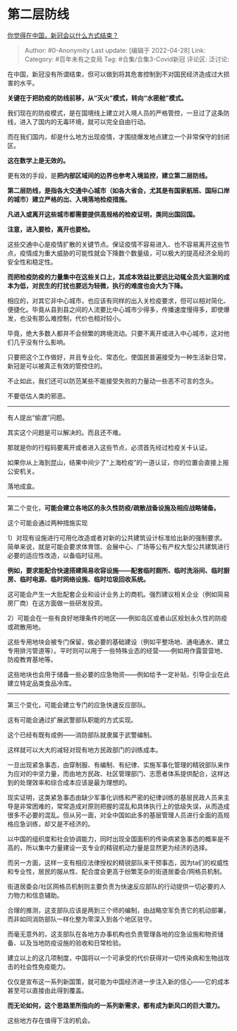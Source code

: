 # 第二层防线
[你觉得在中国，新冠会以什么方式结束？](https://www.zhihu.com/question/522934466/answer/2427826098)

> Author: #0-Anonymity
> Last update: [编辑于 2022-04-28]
> Link:
> Category: #百年未有之变局
> Tag: #合集/合集3-Covid新冠
> 评论区:
> 泛讨论:

在中国，新冠没有所谓结束，但可以做到将其危害控制到不对国民经济造成过大损害的水平。

**关键在于把防疫的防线前移，从“灭火”模式，转向“水密舱”模式。**

我们现在的防疫模式，是在国境线上建立对入境人员的严格管控，一旦过了这条防线，进入了国内的无毒环境，就可以完全自由行动。

而在我们国内，却是什么地方出现疫情，才围绕爆发地点建立一个非常保守的封闭区。

**这在数学上是无效的。**

更有效的手段，是**把内部区域间的边界也参考入境监控，建立第二层防线。**

**第二层防线，是指各大交通中心城市（如各大省会，尤其是有国家航班、国际口岸的城市）建立严格的岀、入境落地检疫措施。**

**凡进入或离开这些城市都需要提供高规格的检疫证明，类同出国回国。**

**注意，进入要检，离开也要检。**

这些交通中心是疫情扩散的关键节点。保证疫情不容易进入、也不容易离开这些节点，疫情成为重大威胁的可能性就会下降数个数量级，可以极大的提高经济全局的安全性和稳定性。

**而把检疫防疫的力量集中在这些关口上，其成本效益比要远比动辄全员大监测的成本为低，对民生的打扰也要远为轻微，执行的难度也会大为下降。**

相应的，对其它非中心城市，也应该有同样的出入关检疫要求，但可以相对简化、便捷化。毕竟从县到县之间的人流要比中心城市少得多，传播速度慢得多，即使爆发，也没有那么难控制，代价也相对较小。

毕竟，绝大多数人都并不会频繁的跨境流动。只要不离开或进入中心城市，这对他们几乎没有什么影响。

只要把这个工作做好，并且专业化、常态化，使国民普遍接受为一种生活新日常，新冠是可以被真正有效的管控住的。

不止如此，我们还可以防范某些不能接受失败的力量动一些恶不可言的念头。

不要低估人类的邪恶。

---

有人提出“偷渡”问题。

其实这个问题是可以解决的。而且还不难。

那就是你的行程码要离开或者进入这些节点，必须首先经过检疫关卡认证。

如果你从上海到昆山，结果中间少了“上海检疫”的一道认证，你的位置会直接上报公安机关。

落地成盒。

---

第二个变化，**可能会建立各地区的永久性防疫/疏散战备设施及相应战略储备。**

这个可能会通过两种措施实现

1）对现有设施进行可用化改造或者对新的公共建筑设计标准给出新的强制要求。简单来说，就是可能会要求体育馆、会展中心、广场等公有产权大型公共建筑进行必要的适应性改造，以备临时征用。

**例如，要求能配合快速搭建简易收容设施——配套临时厕所、临时洗浴间、临时厨房、临时电源、临时网络设施、临时垃圾回收系统。**

这可能会产生一大批配套企业和设计业务上的商机。强烈建议相关企业（例如简易房厂商）在这方面做一些研发投资。

2）可能会在一些有良好地理条件的地区——例如岛区或者山区规划永久性的防疫或疏散用地。

这些专用地块会被专门保留，做必要的基础建设（例如平整场地、通电通水、建立专用排污管道等）。平时则可以用于一些特殊业态的经营——例如用作露营营地、防疫教育基地等。

这些地块也会用于储备一些必要的应急物资——例如给予一定补贴，引导企业在此建立特定品类食品冷库。

---

第三个变化，可能会建立专门的应急快速反应部队。

这有可能会通过扩展武警部队职能的方式实现。

这个已经有既有成例——消防部队就隶属于武警编制。

这样就可以大大的减轻对现有地方民政部门的训练成本。

一旦出现紧急事态，由穿制服、有编制、有纪律、实施军事化管理的精锐部队来作为应对的中坚力量，而由地方民政、社区管理部门、志愿者体系提供配合，这样达到的处理效率和综合成本应该是最为理想的。

现实证明，这类紧急事态由缺少军事化训练和严密的纪律训练的基层民政人员来主导是非常困难的，常常造成对原则把握的混乱和具体执行上的低级失误，从而造成很多不必要的混乱。但从另一面，对全中国如此多的基层管理人员进行全面的高规格应急训练，却又是不经济的。

以中国的组织度和社会协调能力，同时出现全国面积的传染病紧急事态的概率是不高的，所以集中力量建设一支专业的精锐机动力量是显然更为经济的选择。

而另一方面，这样一支有相应法律授权的精锐部队来干预事态，因为ta们的权威性和专业性，居民的服从性、配合度会更高于纷繁芜杂的街道居委会/网格员机制。

街道居委会/社区网格员机制则主要负责为快速反应部队的行动提供一切必要的人力物力和信息辅助。

合理的推测，这支部队应该是两到三个师的编制，由战略空军负责它的机动部署，而非如同消防部队一样化整为零深入到各个地区驻守。

而毫无意外的，这支部队在各地方办事机构也负责管理各地的应急设施和物资储备、以及当地防疫设施的验收和日常检验。

建立以上的这几项制度，中国将以一个可承受的代价获得对一切传染病和生物战攻击的社会性免疫能力。

仅仅是宣布这一系列新国策，就可能为中国经济进一步注入新的信心——它的成本甚至可以直接由此得到覆盖。

**而无论如何，这个思路里所指向的一系列新需求，都有成为新风口的巨大潜力。**

这些地方存在值得下注的机会。
